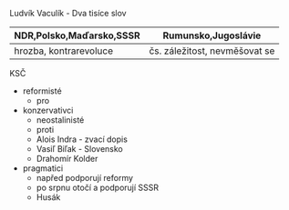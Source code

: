 Ludvík Vaculík - Dva tisíce slov

| NDR,Polsko,Maďarsko,SSSR | Rumunsko,Jugoslávie |
| --- | --- |
| hrozba, kontrarevoluce | čs. záležitost, nevměšovat se |

KSČ
- reformisté
	- pro
- konzervativci
	- neostalinisté
	- proti
	- Alois Indra - zvací dopis
	- Vasiľ Biľak - Slovensko
	- Drahomír Kolder
- pragmatici
	- napřed podporují reformy
	- po srpnu otočí a podporují SSSR
	- Husák